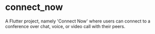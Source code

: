 # connect_now

A Flutter project, namely 'Connect Now' where users can connect to a conference over chat, voice, or video call with their peers.



